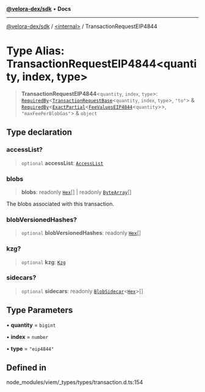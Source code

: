 [**@velora-dex/sdk**](../../README.md) • **Docs**

***

[@velora-dex/sdk](../../globals.md) / [\<internal\>](../README.md) / TransactionRequestEIP4844

# Type Alias: TransactionRequestEIP4844\<quantity, index, type\>

> **TransactionRequestEIP4844**\<`quantity`, `index`, `type`\>: [`RequiredBy`](RequiredBy.md)\<[`TransactionRequestBase`](TransactionRequestBase.md)\<`quantity`, `index`, `type`\>, `"to"`\> & [`RequiredBy`](RequiredBy.md)\<[`ExactPartial`](ExactPartial.md)\<[`FeeValuesEIP4844`](FeeValuesEIP4844.md)\<`quantity`\>\>, `"maxFeePerBlobGas"`\> & `object`

## Type declaration

### accessList?

> `optional` **accessList**: [`AccessList`](AccessList.md)

### blobs

> **blobs**: readonly [`Hex`](Hex.md)[] \| readonly [`ByteArray`](ByteArray.md)[]

The blobs associated with this transaction.

### blobVersionedHashes?

> `optional` **blobVersionedHashes**: readonly [`Hex`](Hex.md)[]

### kzg?

> `optional` **kzg**: [`Kzg`](Kzg.md)

### sidecars?

> `optional` **sidecars**: readonly [`BlobSidecar`](BlobSidecar.md)\<[`Hex`](Hex.md)\>[]

## Type Parameters

• **quantity** = `bigint`

• **index** = `number`

• **type** = `"eip4844"`

## Defined in

node\_modules/viem/\_types/types/transaction.d.ts:154
